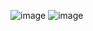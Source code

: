 ![image](https://github.com/user-attachments/assets/e4fe9d6f-a895-43d2-acd8-4661e8c8c138)
![image](https://github.com/user-attachments/assets/dbc3162a-98ec-4c7d-ab96-36ca62815251)
